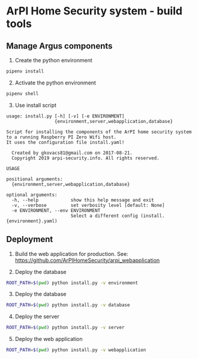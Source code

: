# ArPI Home Security system - build tools

## Manage Argus components

1. Create the python environment
```bash
pipenv install
```
2. Activate the python environment
```bash
pipenv shell
```
3. Use install script


```
usage: install.py [-h] [-v] [-e ENVIRONMENT]
                  {environment,server,webapplication,database}

Script for installing the components of the ArPI home security system to a running Raspberry PI Zero Wifi host.
It uses the configuration file install.yaml!

  Created by gkovacs81@gmail.com on 2017-08-21.
  Copyright 2019 arpi-security.info. All rights reserved.

USAGE

positional arguments:
  {environment,server,webapplication,database}

optional arguments:
  -h, --help            show this help message and exit
  -v, --verbose         set verbosity level [default: None]
  -e ENVIRONMENT, --env ENVIRONMENT
                        Select a different config (install.{environment}.yaml)
```

## Deployment

1. Build the web application for production. See: https://github.com/ArPIHomeSecurity/arpi_webapplication

2. Deploy the database

```bash
ROOT_PATH=$(pwd) python install.py -v environment
```

3. Deploy the database

```bash
ROOT_PATH=$(pwd) python install.py -v database
```

4. Deploy the server
```bash
ROOT_PATH=$(pwd) python install.py -v server
```

5. Deploy the web application

```bash
ROOT_PATH=$(pwd) python install.py -v webapplication
```
